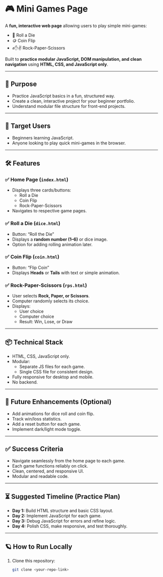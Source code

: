 # 🎮 Mini Games Page

A **fun, interactive web page** allowing users to play simple mini-games:

- 🎲 Roll a Die
- 🪙 Coin Flip
- ✊✋✌️ Rock-Paper-Scissors

Built to **practice modular JavaScript, DOM manipulation, and clean navigation** using **HTML, CSS, and JavaScript only**.

---

## 🚀 Purpose

- Practice JavaScript basics in a fun, structured way.
- Create a clean, interactive project for your beginner portfolio.
- Understand modular file structure for front-end projects.

---

## 👤 Target Users

- Beginners learning JavaScript.
- Anyone looking to play quick mini-games in the browser.

---

## 🛠️ Features

### ✅ Home Page (`index.html`)

- Displays three cards/buttons:
  - Roll a Die
  - Coin Flip
  - Rock-Paper-Scissors
- Navigates to respective game pages.

### ✅ Roll a Die (`dice.html`)

- Button: “Roll the Die”
- Displays a **random number (1–6)** or dice image.
- Option for adding rolling animation later.

### ✅ Coin Flip (`coin.html`)

- Button: “Flip Coin”
- Displays **Heads** or **Tails** with text or simple animation.

### ✅ Rock-Paper-Scissors (`rps.html`)

- User selects **Rock, Paper, or Scissors**.
- Computer randomly selects its choice.
- Displays:
  - User choice
  - Computer choice
  - Result: Win, Lose, or Draw

---

## 📦 Technical Stack

- HTML, CSS, JavaScript only.
- Modular:
  - Separate JS files for each game.
  - Single CSS file for consistent design.
- Fully responsive for desktop and mobile.
- No backend.

---

## 🌱 Future Enhancements (Optional)

- Add animations for dice roll and coin flip.
- Track win/loss statistics.
- Add a reset button for each game.
- Implement dark/light mode toggle.

---

## ✅ Success Criteria

- Navigate seamlessly from the home page to each game.
- Each game functions reliably on click.
- Clean, centered, and responsive UI.
- Modular and readable code.

---

## ⏳ Suggested Timeline (Practice Plan)

- **Day 1:** Build HTML structure and basic CSS layout.
- **Day 2:** Implement JavaScript for each game.
- **Day 3:** Debug JavaScript for errors and refine logic.
- **Day 4:** Polish CSS, make responsive, and test thoroughly.

---

## 🪐 How to Run Locally

1. Clone this repository:
   ```bash
   git clone <your-repo-link>
